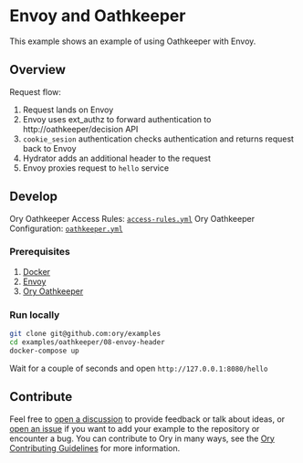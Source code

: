 # Envoy and Oathkeeper

This example shows an example of using Oathkeeper with Envoy.

## Overview

Request flow:

1. Request lands on Envoy
1. Envoy uses ext_authz to forward authentication to http://oathkeeper/decision
   API
1. `cookie_sesion` authentication checks authentication and returns request back
   to Envoy
1. Hydrator adds an additional header to the request
1. Envoy proxies request to `hello` service

## Develop

Ory Oathkeeper Access Rules: [`access-rules.yml`](./oathkeeper/access-rules.yml)
Ory Oathkeeper Configuration: [`oathkeeper.yml`](./oathkeeper/oathkeeper.yml)

### Prerequisites

1. [Docker](https://docs.docker.com/get-docker/)
1. [Envoy](https://www.envoyproxy.io/docs/envoy/latest/start/install)
1. [Ory Oathkeeper](https://www.ory.sh/docs/oathkeeper/install)

### Run locally

```bash
git clone git@github.com:ory/examples
cd examples/oathkeeper/08-envoy-header
docker-compose up
```

Wait for a couple of seconds and open `http://127.0.0.1:8080/hello`

## Contribute

Feel free to
[open a discussion](https://github.com/ory/examples/discussions/new) to provide
feedback or talk about ideas, or
[open an issue](https://github.com/ory/examples/issues/new) if you want to add
your example to the repository or encounter a bug. You can contribute to Ory in
many ways, see the
[Ory Contributing Guidelines](https://www.ory.sh/docs/ecosystem/contributing)
for more information.
